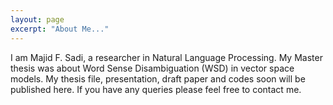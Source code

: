 ```yaml
---
layout: page
excerpt: "About Me..."
---
```


I am Majid F. Sadi, a researcher in Natural Language Processing. My Master thesis was about Word Sense Disambiguation (WSD) in vector space models.
My thesis file, presentation, draft paper and codes soon will be published here. If you have any queries please feel free to contact me.
